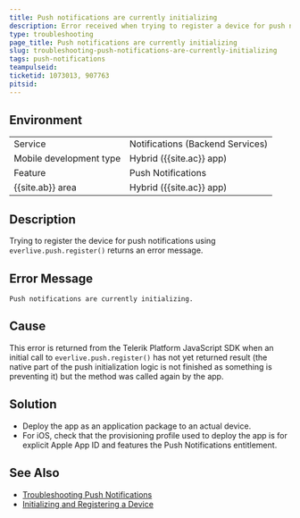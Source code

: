 ```yaml
---
title: Push notifications are currently initializing
description: Error received when trying to register a device for push notifications on Android or iOS.
type: troubleshooting
page_title: Push notifications are currently initializing
slug: troubleshooting-push-notifications-are-currently-initializing
tags: push-notifications
teampulseid:
ticketid: 1073013, 907763
pitsid:
---
```


## Environment
<table>
  <tr>
    <td>Service</td>
    <td>Notifications (Backend Services)</td>
  </tr>
    <tr>
    <td>Mobile development type</td>
    <td>Hybrid ({{site.ac}} app)</td>
  </tr>
  <tr>
    <td>Feature</td>
    <td>Push Notifications</td>
  </tr>
    <tr>
    <td>{{site.ab}} area</td>
    <td>Hybrid ({{site.ac}} app)</td>
  </tr>
</table>

## Description

Trying to register the device for push notifications using `everlive.push.register()` returns an error message.

## Error Message
`Push notifications are currently initializing.`

## Cause
This error is returned from the Telerik Platform JavaScript SDK when an initial call to `everlive.push.register()` has not yet returned result (the native part of the push initialization logic is not finished as something is preventing it) but the method was called again by the app.

## Solution

* Deploy the app as an application package to an actual device.
* For iOS,  check that the provisioning profile used to deploy the app is for explicit Apple App ID and features the Push Notifications entitlement.


## See Also
* [Troubleshooting Push Notifications](https://docs.telerik.com/platform/backend-services/javascript/push-notifications/troubleshooting/introduction)
* [Initializing and Registering a Device](https://docs.telerik.com/platform/backend-services/javascript/push-notifications/push-initialize-register#initializing-and-registering-a-device)
